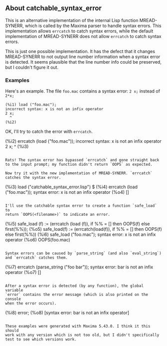 ## About catchable\_syntax\_error

This is an alternative implementation of the internal Lisp function
MREAD-SYNERR, which is called by the Maxima parser to handle syntax
errors. This implementation allows `errcatch` to catch syntax errors,
while the default implementation of MREAD-SYNERR does not allow
`errcatch` to catch syntax errors.

This is just one possible implementation. It has the defect that it
changes MREAD-SYNERR to not output line number information when a
syntax error is detected. It seems plausible that the line number
info could be preserved, but I couldn't figure it out.

### Examples

Here's an example. The file `foo.mac` contains a syntax error:
`2 x;` instead of `2*x;`

```
(%i1) load ("foo.mac");
incorrect syntax: x is not an infix operator
2 x;
  ^
(%i2) 
```

OK, I'll try to catch the error with `errcatch`.

(%i2) errcatch (load ("foo.mac"));
incorrect syntax: x is not an infix operator
2 x;
  ^
(%i3) 
```

Rats! The syntax error has bypassed `errcatch` and gone straight back
to the input prompt; my function didn't return `OOPS` as expected.

Now try it with the new implementation of MREAD-SYNERR. `errcatch`
catches the syntax error.

```
(%i3) load ("catchable_syntax_error.lisp") $
(%i4) errcatch (load ("foo.mac"));
syntax error: x is not an infix operator
(%o4)                          []
```

I'll use the catchable syntax error to create a function `safe_load` to
return `OOPS(<filename>)` to indicate an error.

```
(%i5) safe_load (f) := (errcatch (load (f)), if %% = [] then OOPS(f) else first(%%));
(%o5) safe_load(f) := (errcatch(load(f)), 
                          if %% = [] then OOPS(f) else first(%%))
(%i6) safe_load ("foo.mac");
syntax error: x is not an infix operator
(%o6)                  OOPS(foo.mac)
```

Syntax errors can be caused by `parse_string` (and also `eval_string`)
and `errcatch` catches them.

```
(%i7) errcatch (parse_string ("foo bar"));
syntax error: bar is not an infix operator
(%o7)                          []
```

After a syntax error is detected (by any function), the global variable
`error` contains the error message (which is also printed on the console
when the error occurs).

```
(%i8) error;
(%o8)     [syntax error: bar is not an infix operator]
```

These examples were generated with Maxima 5.43.0. I think it this should
work with any version which is not too old, but I didn't specifically
test to see which versions work.
